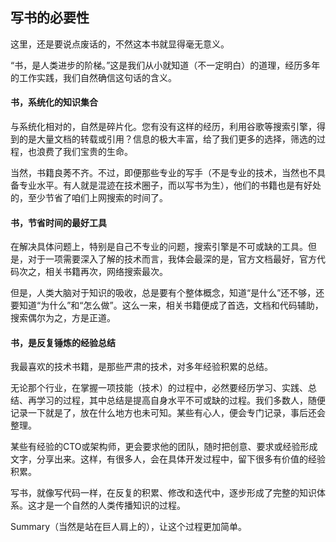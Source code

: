 ## 写书的必要性

这里，还是要说点废话的，不然这本书就显得毫无意义。

“书，是人类进步的阶梯。”这是我们从小就知道（不一定明白）的道理，经历多年的工作实践，我们自然确信这句话的含义。

#### 书，系统化的知识集合

与系统化相对的，自然是碎片化。您有没有这样的经历，利用谷歌等搜索引擎，得到的是大量文档的转载或引用？信息的极大丰富，给了我们更多的选择，筛选的过程，也浪费了我们宝贵的生命。

当然，书籍良莠不齐。不过，即便那些专业的写手（不是专业的技术，当然也不具备专业水平。有人就是混迹在技术圈子，而以写书为生），他们的书籍也是有好处的，至少节省了咱们上网搜索的时间了。

#### 书，节省时间的最好工具

在解决具体问题上，特别是自己不专业的问题，搜索引擎是不可或缺的工具。但是，对于一项需要深入了解的技术而言，我体会最深的是，官方文档最好，官方代码次之，相关书籍再次，网络搜索最次。

但是，人类大脑对于知识的吸收，总是要有个整体概念，知道“是什么”还不够，还要知道“为什么”和“怎么做”。这么一来，相关书籍便成了首选，文档和代码辅助，搜索偶尔为之，方是正道。

#### 书，是反复锤炼的经验总结

我最喜欢的技术书籍，是那些严肃的技术，对多年经验积累的总结。

无论那个行业，在掌握一项技能（技术）的过程中，必然要经历学习、实践、总结、再学习的过程，其中总结是提高自身水平不可或缺的过程。我们多数人，随便记录一下就是了，放在什么地方也未可知。某些有心人，便会专门记录，事后还会整理。

某些有经验的CTO或架构师，更会要求他的团队，随时把创意、要求或经验形成文字，分享出来。这样，有很多人，会在具体开发过程中，留下很多有价值的经验积累。

写书，就像写代码一样，在反复的积累、修改和迭代中，逐步形成了完整的知识体系。这才是一个自然的人类传播知识的过程。

Summary（当然是站在巨人肩上的），让这个过程更加简单。
